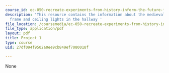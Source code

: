 ```yaml
---
course_id: ec-050-recreate-experiments-from-history-inform-the-future-from-the-past-galileo-january-iap-2010
description: 'This resource contains the information about the medieval drawing, picture
  frame and ceiling lights in the hallway '
file_location: /coursemedia/ec-050-recreate-experiments-from-history-inform-the-future-from-the-past-galileo-january-iap-2010/27df094f9502a0ee9cb849ef7080018f_MITEC_050IAP10_pro01.pdf
file_type: application/pdf
layout: pdf
title: Project 1
type: course
uid: 27df094f9502a0ee9cb849ef7080018f

---
```

None
